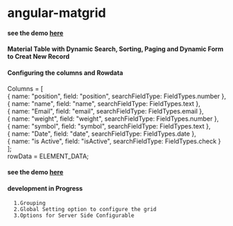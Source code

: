 # angular-matgrid  
#### see the demo <a href="https://angular-matgrid.stackblitz.io/">here</a>
#### Material Table with Dynamic Search, Sorting, Paging and Dynamic Form to Creat New Record
#### Configuring the columns and Rowdata  
 Columns = [  </br>
    { name: "position", field: "position", searchFieldType: FieldTypes.number },</br>
    { name: "name", field: "name", searchFieldType: FieldTypes.text },</br>
    { name: "Email", field: "email", searchFieldType: FieldTypes.email },</br>
    { name: "weight", field: "weight", searchFieldType: FieldTypes.number },</br>
    { name: "symbol", field: "symbol", searchFieldType: FieldTypes.text },</br>
    { name: "Date", field: "date", searchFieldType: FieldTypes.date },</br>
    { name: "is Active", field: "isActive", searchFieldType: FieldTypes.check }</br>
  ];
  </br>
  rowData = ELEMENT_DATA;
#### see the demo <a href="https://angular-matgrid.stackblitz.io/">here</a>

#### development in Progress 
      1.Grouping 
      2.Global Setting option to configure the grid
      3.Options for Server Side Configurable 
